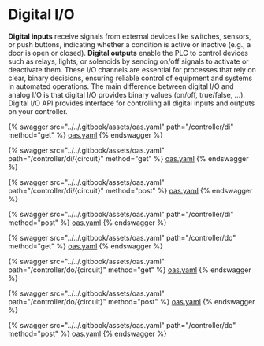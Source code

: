 # Digital I/O

**Digital inputs** receive signals from external devices like switches, sensors, or push buttons, indicating whether a condition is active or inactive (e.g., a door is open or closed). **Digital outputs** enable the PLC to control devices such as relays, lights, or solenoids by sending on/off signals to activate or deactivate them. These I/O channels are essential for processes that rely on clear, binary decisions, ensuring reliable control of equipment and systems in automated operations. The main difference between digital I/O and analog I/O is that digital I/O provides binary values (on/off, true/false, ...). Digital I/O API provides interface for controlling all digital inputs and outputs on your controller.

{% swagger src="../../.gitbook/assets/oas.yaml" path="/controller/di" method="get" %}
[oas.yaml](../../.gitbook/assets/oas.yaml)
{% endswagger %}

{% swagger src="../../.gitbook/assets/oas.yaml" path="/controller/di/{circuit}" method="get" %}
[oas.yaml](../../.gitbook/assets/oas.yaml)
{% endswagger %}

{% swagger src="../../.gitbook/assets/oas.yaml" path="/controller/di/{circuit}" method="post" %}
[oas.yaml](../../.gitbook/assets/oas.yaml)
{% endswagger %}

{% swagger src="../../.gitbook/assets/oas.yaml" path="/controller/di" method="post" %}
[oas.yaml](../../.gitbook/assets/oas.yaml)
{% endswagger %}

{% swagger src="../../.gitbook/assets/oas.yaml" path="/controller/do" method="get" %}
[oas.yaml](../../.gitbook/assets/oas.yaml)
{% endswagger %}

{% swagger src="../../.gitbook/assets/oas.yaml" path="/controller/do/{circuit}" method="get" %}
[oas.yaml](../../.gitbook/assets/oas.yaml)
{% endswagger %}

{% swagger src="../../.gitbook/assets/oas.yaml" path="/controller/do/{circuit}" method="post" %}
[oas.yaml](../../.gitbook/assets/oas.yaml)
{% endswagger %}

{% swagger src="../../.gitbook/assets/oas.yaml" path="/controller/do" method="post" %}
[oas.yaml](../../.gitbook/assets/oas.yaml)
{% endswagger %}
